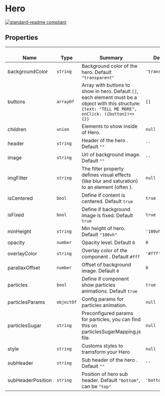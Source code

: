 # Hero
  [![standard-readme compliant](https://img.shields.io/badge/standard--readme-OK-green.svg?style=flat-square)](https://github.com/RichardLitt/standard-readme)
  

  ## Properties
  | </br>Name | </br>Type | </br>Summary | </br>Default | 
| ---- | ---- | ---- | ---- |
| backgroundColor | `string` | Background color of the hero. Default `"transparent"` | `'transparent'` |
| buttons | `arrayOf` | Array with buttons to show in hero. Default `[]`, each element must be a object with this structure: `{text: "TELL ME MORE", onClick: ({button})=>{}}` | `[]` |
| children | `union` | Elements to show inside of Hero. | `null` |
| header | `string` | Header of the hero . Default `""` | `''` |
| image | `string` | Url of background image. Default `""` | `''` |
| imgFilter | `string` | The filter property defines visual effects (like blur and saturation) to an element (often <img>). | `null` |
| isCentered | `bool` | Define if content is centered. Default `true` | `true` |
| isFixed | `bool` | Define if background image is fixed. Default `true` | `true` |
| minHeight | `string` | Min height of hero. Default `"100vh"` | `'100vh'` |
| opacity | `number` | Opacity level. Default `0` | `0` |
| overlayColor | `string` | Overlay color of the component . Default `#fff` | `'#fff'` |
| parallaxOffset | `number` | Offset of background image. Default `0` | `0` |
| particles | `bool` | Define if component show particles animations. Default `true` | `true` |
| particlesParams | `objectOf` | Config params for particles animation. | `null` |
| particlesSugar | `string` | Preconfigured params for particles, you can find this on particlesSugarMapping.js file. | `null` |
| style | `string` | Customs styles to tramsform your Hero | `null` |
| subHeader | `string` | Sub header of the hero . Default `""` | `''` |
| subHeaderPosition | `string` | Position of hero sub header. Default `"bottom"`, can be `"top"` | `'bottom'` |